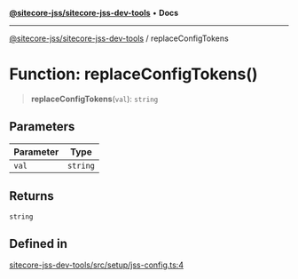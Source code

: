 [**@sitecore-jss/sitecore-jss-dev-tools**](../README.md) • **Docs**

***

[@sitecore-jss/sitecore-jss-dev-tools](../README.md) / replaceConfigTokens

# Function: replaceConfigTokens()

> **replaceConfigTokens**(`val`): `string`

## Parameters

| Parameter | Type |
| ------ | ------ |
| `val` | `string` |

## Returns

`string`

## Defined in

[sitecore-jss-dev-tools/src/setup/jss-config.ts:4](https://github.com/Sitecore/jss/blob/f1572afbfc8b17fc798c9a1c6949529e432bf0ed/packages/sitecore-jss-dev-tools/src/setup/jss-config.ts#L4)

